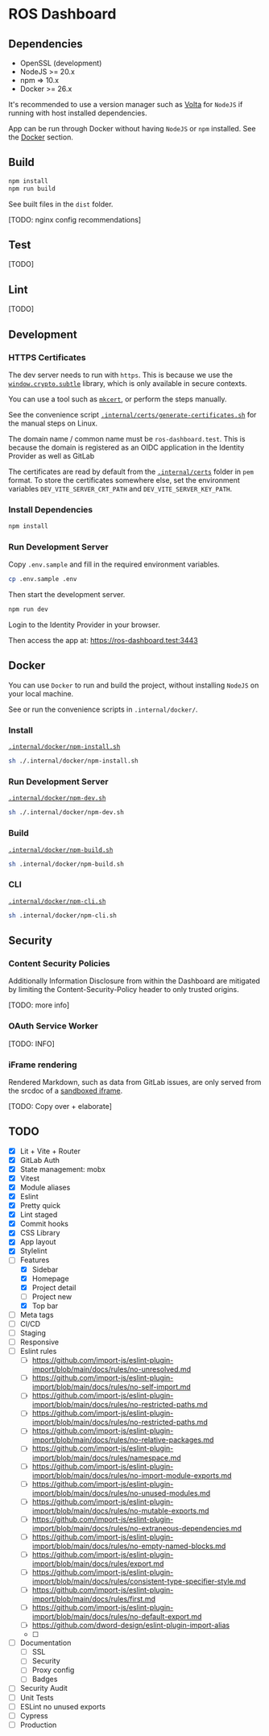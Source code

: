# ROS Dashboard

## Dependencies

- OpenSSL (development)
- NodeJS >= 20.x
- npm => 10.x
- Docker >= 26.x

It's recommended to use a version manager such as [Volta](https://volta.sh/) for `NodeJS` if running with host installed dependencies.

App can be run through Docker without having `NodeJS` or `npm` installed. See the [Docker](#docker) section.

## Build

```sh
npm install
npm run build
```

See built files in the `dist` folder.

[TODO: nginx config recommendations]

## Test

[TODO]

## Lint

[TODO]

## Development

### HTTPS Certificates

The dev server needs to run with `https`. This is because we use the [`window.crypto.subtle`](https://developer.mozilla.org/en-US/docs/Web/API/Crypto/subtle) library, which is only available in secure contexts.

You can use a tool such as [`mkcert`](https://github.com/FiloSottile/mkcert), or perform the steps manually.

See the convenience script [`.internal/certs/generate-certificates.sh`](.internal/certs/generate-certificates.sh) for the manual steps on Linux.

The domain name / common name must be `ros-dashboard.test`. This is because the domain is registered as an OIDC application in the Identity Provider as well as GitLab

The certificates are read by default from the [`.internal/certs`](.internal/certs) folder in `pem` format. To store the certificates somewhere else, set the environment variables `DEV_VITE_SERVER_CRT_PATH` and `DEV_VITE_SERVER_KEY_PATH`.

### Install Dependencies

```sh
npm install
```

### Run Development Server

Copy `.env.sample` and fill in the required environment variables.

```sh
cp .env.sample .env
```

Then start the development server.

```sh
npm run dev
```

Login to the Identity Provider in your browser.

Then access the app at: <https://ros-dashboard.test:3443>

## Docker

You can use `Docker` to run and build the project, without installing `NodeJS` on your local machine.

See or run the convenience scripts in `.internal/docker/`.

### Install

[`.internal/docker/npm-install.sh`](/.internal/docker/npm-install.sh)

```sh
sh ./.internal/docker/npm-install.sh
```

### Run Development Server

[`.internal/docker/npm-dev.sh`](/.internal/docker/npm-dev.sh)

```sh
sh ./.internal/docker/npm-dev.sh
```

### Build

[`.internal/docker/npm-build.sh`](/.internal/docker/npm-build.sh)

```sh
sh .internal/docker/npm-build.sh
```

### CLI

[`.internal/docker/npm-cli.sh`](/.internal/docker/npm-cli.sh)

```sh
sh .internal/docker/npm-cli.sh
```

## Security

### Content Security Policies

Additionally Information Disclosure from within the Dashboard are mitigated by limiting the Content-Security-Policy header to only trusted origins.

[TODO: more info]

### OAuth Service Worker

[TODO: INFO]

### iFrame rendering

Rendered Markdown, such as data from GitLab issues, are only served from the srcdoc of a [sandboxed iframe](elements/ui/unsafe-content.js).

[TODO: Copy over + elaborate]

## TODO

- [x] Lit + Vite + Router
- [x] GitLab Auth
- [x] State management: mobx
- [x] Vitest
- [x] Module aliases
- [x] Eslint
- [x] Pretty quick
- [x] Lint staged
- [x] Commit hooks
- [x] CSS Library
- [x] App layout
- [x] Stylelint
- [ ] Features
  - [x] Sidebar
  - [x] Homepage
  - [x] Project detail
  - [ ] Project new
  - [x] Top bar
- [ ] Meta tags
- [ ] CI/CD
- [ ] Staging
- [ ] Responsive
- [ ] Eslint rules
  - [ ] https://github.com/import-js/eslint-plugin-import/blob/main/docs/rules/no-unresolved.md
  - [ ] https://github.com/import-js/eslint-plugin-import/blob/main/docs/rules/no-self-import.md
  - [ ] https://github.com/import-js/eslint-plugin-import/blob/main/docs/rules/no-restricted-paths.md
  - [ ] https://github.com/import-js/eslint-plugin-import/blob/main/docs/rules/no-restricted-paths.md
  - [ ] https://github.com/import-js/eslint-plugin-import/blob/main/docs/rules/no-relative-packages.md
  - [ ] https://github.com/import-js/eslint-plugin-import/blob/main/docs/rules/namespace.md
  - [ ] https://github.com/import-js/eslint-plugin-import/blob/main/docs/rules/no-import-module-exports.md
  - [ ] https://github.com/import-js/eslint-plugin-import/blob/main/docs/rules/no-unused-modules.md
  - [ ] https://github.com/import-js/eslint-plugin-import/blob/main/docs/rules/no-mutable-exports.md
  - [ ] https://github.com/import-js/eslint-plugin-import/blob/main/docs/rules/no-extraneous-dependencies.md
  - [ ] https://github.com/import-js/eslint-plugin-import/blob/main/docs/rules/no-empty-named-blocks.md
  - [ ] https://github.com/import-js/eslint-plugin-import/blob/main/docs/rules/export.md
  - [ ] https://github.com/import-js/eslint-plugin-import/blob/main/docs/rules/consistent-type-specifier-style.md
  - [ ] https://github.com/import-js/eslint-plugin-import/blob/main/docs/rules/first.md
  - [ ] https://github.com/import-js/eslint-plugin-import/blob/main/docs/rules/no-default-export.md
  - [ ] https://github.com/dword-design/eslint-plugin-import-alias
  - [ ]
- [ ] Documentation
  - [ ] SSL
  - [ ] Security
  - [ ] Proxy config
  - [ ] Badges
- [ ] Security Audit
- [ ] Unit Tests
- [ ] ESLint no unused exports
- [ ] Cypress
- [ ] Production
